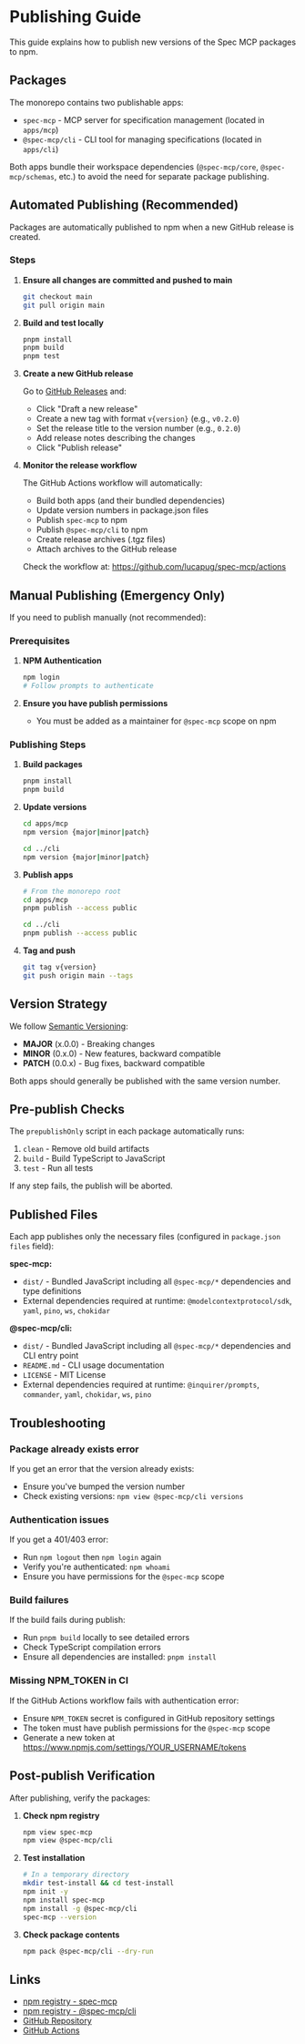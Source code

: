 # Publishing Guide

This guide explains how to publish new versions of the Spec MCP packages to npm.

## Packages

The monorepo contains two publishable apps:

- `spec-mcp` - MCP server for specification management (located in `apps/mcp`)
- `@spec-mcp/cli` - CLI tool for managing specifications (located in `apps/cli`)

Both apps bundle their workspace dependencies (`@spec-mcp/core`, `@spec-mcp/schemas`, etc.) to avoid the need for separate package publishing.

## Automated Publishing (Recommended)

Packages are automatically published to npm when a new GitHub release is created.

### Steps

1. **Ensure all changes are committed and pushed to main**
   ```bash
   git checkout main
   git pull origin main
   ```

2. **Build and test locally**
   ```bash
   pnpm install
   pnpm build
   pnpm test
   ```

3. **Create a new GitHub release**

   Go to [GitHub Releases](https://github.com/lucapug/spec-mcp/releases/new) and:

   - Click "Draft a new release"
   - Create a new tag with format `v{version}` (e.g., `v0.2.0`)
   - Set the release title to the version number (e.g., `0.2.0`)
   - Add release notes describing the changes
   - Click "Publish release"

4. **Monitor the release workflow**

   The GitHub Actions workflow will automatically:
   - Build both apps (and their bundled dependencies)
   - Update version numbers in package.json files
   - Publish `spec-mcp` to npm
   - Publish `@spec-mcp/cli` to npm
   - Create release archives (.tgz files)
   - Attach archives to the GitHub release

   Check the workflow at: https://github.com/lucapug/spec-mcp/actions

## Manual Publishing (Emergency Only)

If you need to publish manually (not recommended):

### Prerequisites

1. **NPM Authentication**
   ```bash
   npm login
   # Follow prompts to authenticate
   ```

2. **Ensure you have publish permissions**
   - You must be added as a maintainer for `@spec-mcp` scope on npm

### Publishing Steps

1. **Build packages**
   ```bash
   pnpm install
   pnpm build
   ```

2. **Update versions**
   ```bash
   cd apps/mcp
   npm version {major|minor|patch}

   cd ../cli
   npm version {major|minor|patch}
   ```

3. **Publish apps**
   ```bash
   # From the monorepo root
   cd apps/mcp
   pnpm publish --access public

   cd ../cli
   pnpm publish --access public
   ```

4. **Tag and push**
   ```bash
   git tag v{version}
   git push origin main --tags
   ```

## Version Strategy

We follow [Semantic Versioning](https://semver.org/):

- **MAJOR** (x.0.0) - Breaking changes
- **MINOR** (0.x.0) - New features, backward compatible
- **PATCH** (0.0.x) - Bug fixes, backward compatible

Both apps should generally be published with the same version number.

## Pre-publish Checks

The `prepublishOnly` script in each package automatically runs:

1. `clean` - Remove old build artifacts
2. `build` - Build TypeScript to JavaScript
3. `test` - Run all tests

If any step fails, the publish will be aborted.

## Published Files

Each app publishes only the necessary files (configured in `package.json` `files` field):

**spec-mcp:**
- `dist/` - Bundled JavaScript including all `@spec-mcp/*` dependencies and type definitions
- External dependencies required at runtime: `@modelcontextprotocol/sdk`, `yaml`, `pino`, `ws`, `chokidar`

**@spec-mcp/cli:**
- `dist/` - Bundled JavaScript including all `@spec-mcp/*` dependencies and CLI entry point
- `README.md` - CLI usage documentation
- `LICENSE` - MIT License
- External dependencies required at runtime: `@inquirer/prompts`, `commander`, `yaml`, `chokidar`, `ws`, `pino`

## Troubleshooting

### Package already exists error

If you get an error that the version already exists:
- Ensure you've bumped the version number
- Check existing versions: `npm view @spec-mcp/cli versions`

### Authentication issues

If you get a 401/403 error:
- Run `npm logout` then `npm login` again
- Verify you're authenticated: `npm whoami`
- Ensure you have permissions for the `@spec-mcp` scope

### Build failures

If the build fails during publish:
- Run `pnpm build` locally to see detailed errors
- Check TypeScript compilation errors
- Ensure all dependencies are installed: `pnpm install`

### Missing NPM_TOKEN in CI

If the GitHub Actions workflow fails with authentication error:
- Ensure `NPM_TOKEN` secret is configured in GitHub repository settings
- The token must have publish permissions for the `@spec-mcp` scope
- Generate a new token at https://www.npmjs.com/settings/YOUR_USERNAME/tokens

## Post-publish Verification

After publishing, verify the packages:

1. **Check npm registry**
   ```bash
   npm view spec-mcp
   npm view @spec-mcp/cli
   ```

2. **Test installation**
   ```bash
   # In a temporary directory
   mkdir test-install && cd test-install
   npm init -y
   npm install spec-mcp
   npm install -g @spec-mcp/cli
   spec-mcp --version
   ```

3. **Check package contents**
   ```bash
   npm pack @spec-mcp/cli --dry-run
   ```

## Links

- [npm registry - spec-mcp](https://www.npmjs.com/package/spec-mcp)
- [npm registry - @spec-mcp/cli](https://www.npmjs.com/package/@spec-mcp/cli)
- [GitHub Repository](https://github.com/lucasilverentand/spec-mcp)
- [GitHub Actions](https://github.com/lucasilverentand/spec-mcp/actions)

